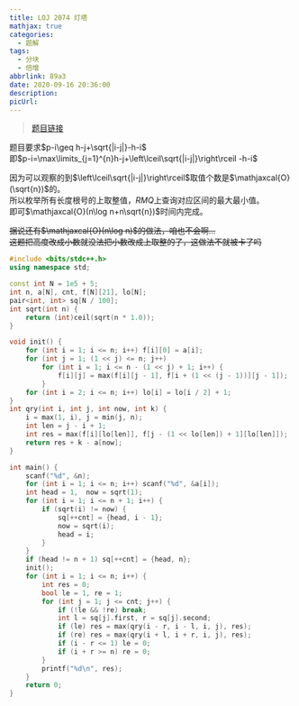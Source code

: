 ```yaml
---
title: LOJ 2074 灯塔
mathjax: true
categories:
  - 题解
tags:
  - 分块
  - 倍增
abbrlink: 89a3
date: 2020-09-16 20:36:00
description:
picUrl:
---
```



>[题目链接](https://loj.ac/problem/2074)  

题目要求$p-i\geq h-j+\sqrt{|i-j|}-h-i$  
即$p-i=\max\limits_{j=1}^{n}h-j+\left\lceil\sqrt{|i-j|}\right\rceil -h-i$  

因为可以观察的到$\left\lceil\sqrt{|i-j|}\right\rceil$取值个数是$\mathjaxcal{O}(\sqrt{n})$的。  
所以枚举所有长度根号的上取整值，$RMQ$上查询对应区间的最大最小值。  
即可$\mathjaxcal{O}(n\log n+n\sqrt{n})$时间内完成。  

~~据说还有$\mathjaxcal{O}(n\log n)$的做法，咱也不会啊...~~  
~~这题把高度改成小数就没法把小数改成上取整的了，这做法不就被卡了吗~~

```cpp
#include <bits/stdc++.h>
using namespace std;

const int N = 1e5 + 5;
int n, a[N], cnt, f[N][21], lo[N];
pair<int, int> sq[N / 100];
int sqrt(int n) {
	return (int)ceil(sqrt(n * 1.0));
}

void init() {
	for (int i = 1; i <= n; i++) f[i][0] = a[i];
	for (int j = 1; (1 << j) <= n; j++)
		for (int i = 1; i <= n - (1 << j) + 1; i++) {
			f[i][j] = max(f[i][j - 1], f[i + (1 << (j - 1))][j - 1]);
		}
    for (int i = 2; i <= n; i++) lo[i] = lo[i / 2] + 1;
}
int qry(int i, int j, int now, int k) {
	i = max(1, i), j = min(j, n);
    int len = j - i + 1;
	int res = max(f[i][lo[len]], f[j - (1 << lo[len]) + 1][lo[len]]);
	return res + k - a[now];
}

int main() {
    scanf("%d", &n);
	for (int i = 1; i <= n; i++) scanf("%d", &a[i]);
    int head = 1,  now = sqrt(1);
	for (int i = 1; i <= n + 1; i++) {
		if (sqrt(i) != now) {
            sq[++cnt] = {head, i - 1};
			now = sqrt(i);
			head = i;
		}
	}
	if (head != n + 1) sq[++cnt] = {head, n};
	init();
	for (int i = 1; i <= n; i++) {
		int res = 0;
		bool le = 1, re = 1;
		for (int j = 1; j <= cnt; j++) {
			if (!le && !re) break;
			int l = sq[j].first, r = sq[j].second;
			if (le) res = max(qry(i - r, i - l, i, j), res);
			if (re) res = max(qry(i + l, i + r, i, j), res);
			if (i - r <= 1) le = 0;
			if (i + r >= n) re = 0;
		}
		printf("%d\n", res);
	}
	return 0;
}

```